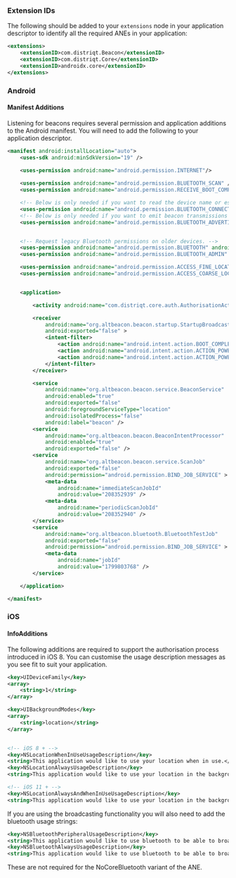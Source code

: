 
### Extension IDs

The following should be added to your `extensions` node in your application descriptor to identify all the required ANEs in your application:

```xml
<extensions>
    <extensionID>com.distriqt.Beacon</extensionID>
    <extensionID>com.distriqt.Core</extensionID>
    <extensionID>androidx.core</extensionID>
</extensions>
```

### Android

#### Manifest Additions

Listening for beacons requires several permission and application additions to the Android manifest.
You will need to add the following to your application descriptor.

```xml
<manifest android:installLocation="auto">
    <uses-sdk android:minSdkVersion="19" />

	<uses-permission android:name="android.permission.INTERNET"/>
	
	<uses-permission android:name="android.permission.BLUETOOTH_SCAN" />
    <uses-permission android:name="android.permission.RECEIVE_BOOT_COMPLETED" />

    <!-- Below is only needed if you want to read the device name or establish a bluetooth connection -->
    <uses-permission android:name="android.permission.BLUETOOTH_CONNECT" />
    <!-- Below is only needed if you want to emit beacon transmissions -->
    <uses-permission android:name="android.permission.BLUETOOTH_ADVERTISE" />


    <!-- Request legacy Bluetooth permissions on older devices. -->
    <uses-permission android:name="android.permission.BLUETOOTH" android:maxSdkVersion="30" />
    <uses-permission android:name="android.permission.BLUETOOTH_ADMIN" android:maxSdkVersion="30" />

    <uses-permission android:name="android.permission.ACCESS_FINE_LOCATION"/>
    <uses-permission android:name="android.permission.ACCESS_COARSE_LOCATION"/>


	<application>

		<activity android:name="com.distriqt.core.auth.AuthorisationActivity" android:theme="@android:style/Theme.Translucent.NoTitleBar" android:exported="false" />

		<receiver
            android:name="org.altbeacon.beacon.startup.StartupBroadcastReceiver"
            android:exported="false" >
            <intent-filter>
                <action android:name="android.intent.action.BOOT_COMPLETED" />
                <action android:name="android.intent.action.ACTION_POWER_CONNECTED" />
                <action android:name="android.intent.action.ACTION_POWER_DISCONNECTED" />
            </intent-filter>
        </receiver>

        <service
            android:name="org.altbeacon.beacon.service.BeaconService"
            android:enabled="true"
            android:exported="false"
            android:foregroundServiceType="location"
            android:isolatedProcess="false"
            android:label="beacon" />
        <service
            android:name="org.altbeacon.beacon.BeaconIntentProcessor"
            android:enabled="true"
            android:exported="false" />
        <service
            android:name="org.altbeacon.beacon.service.ScanJob"
            android:exported="false"
            android:permission="android.permission.BIND_JOB_SERVICE" >
            <meta-data
                android:name="immediateScanJobId"
                android:value="208352939" />
            <meta-data
                android:name="periodicScanJobId"
                android:value="208352940" />
        </service>
        <service
            android:name="org.altbeacon.bluetooth.BluetoothTestJob"
            android:exported="false"
            android:permission="android.permission.BIND_JOB_SERVICE" >
            <meta-data
                android:name="jobId"
                android:value="1799803768" />
        </service>

	</application>

</manifest>
```

### iOS

#### InfoAdditions

The following additions are required to support the authorisation process introduced in iOS 8.
You can customise the usage description messages as you see fit to suit your application. 

```xml
<key>UIDeviceFamily</key>
<array>
	<string>1</string>
</array>

<key>UIBackgroundModes</key>
<array>
	<string>location</string>
</array>


<!-- iOS 8 + -->
<key>NSLocationWhenInUseUsageDescription</key>
<string>This application would like to use your location when in use.</string>
<key>NSLocationAlwaysUsageDescription</key>
<string>This application would like to use your location in the background.</string>

<!-- iOS 11 + -->
<key>NSLocationAlwaysAndWhenInUseUsageDescription</key>
<string>This application would like to use your location in the background and the foreground.</string>
```

If you are using the broadcasting functionality you will also need to add the bluetooth usage strings:

```xml
<key>NSBluetoothPeripheralUsageDescription</key>
<string>This application would like to use bluetooth to be able to broadcast a beacon identification.</string>
<key>NSBluetoothAlwaysUsageDescription</key>
<string>This application would like to use bluetooth to be able to broadcast a beacon identification.</string>
```

These are not required for the NoCoreBluetooth variant of the ANE.
